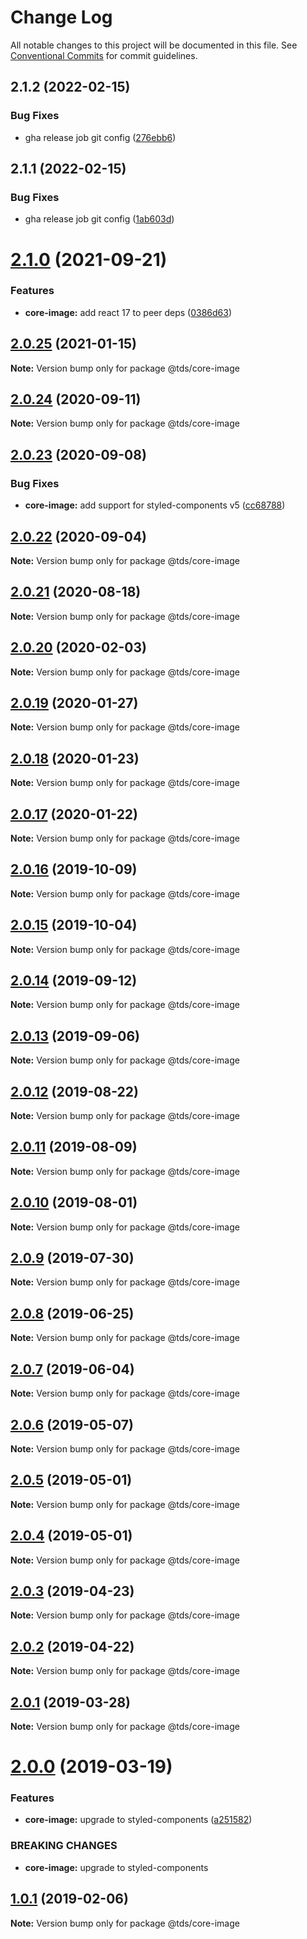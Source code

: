 # Change Log

All notable changes to this project will be documented in this file.
See [Conventional Commits](https://conventionalcommits.org) for commit guidelines.

## 2.1.2 (2022-02-15)


### Bug Fixes

* gha release job git config ([276ebb6](https://github.com/telusdigital/tds/commit/276ebb6968a0b56c9b87c178f6895a60ae108e71))





## 2.1.1 (2022-02-15)


### Bug Fixes

* gha release job git config ([1ab603d](https://github.com/telusdigital/tds/commit/1ab603d68c36219b0711fc353bc2515b64712ca9))





# [2.1.0](https://github.com/telusdigital/tds/compare/@tds/core-image@2.0.25...@tds/core-image@2.1.0) (2021-09-21)


### Features

* **core-image:** add react 17 to peer deps ([0386d63](https://github.com/telusdigital/tds/commit/0386d637dfbcc0f68aa0e17930db2f18eebf55ec))





## [2.0.25](https://github.com/telusdigital/tds/compare/@tds/core-image@2.0.24...@tds/core-image@2.0.25) (2021-01-15)

**Note:** Version bump only for package @tds/core-image





## [2.0.24](https://github.com/telusdigital/tds/compare/@tds/core-image@2.0.23...@tds/core-image@2.0.24) (2020-09-11)

**Note:** Version bump only for package @tds/core-image





## [2.0.23](https://github.com/telusdigital/tds/compare/@tds/core-image@2.0.22...@tds/core-image@2.0.23) (2020-09-08)


### Bug Fixes

* **core-image:** add support for styled-components v5 ([cc68788](https://github.com/telusdigital/tds/commit/cc68788f858dafe32f920f30b5ee463ca7a9ef7f))





## [2.0.22](https://github.com/telusdigital/tds/compare/@tds/core-image@2.0.21...@tds/core-image@2.0.22) (2020-09-04)

**Note:** Version bump only for package @tds/core-image





## [2.0.21](https://github.com/telusdigital/tds/compare/@tds/core-image@2.0.20...@tds/core-image@2.0.21) (2020-08-18)

**Note:** Version bump only for package @tds/core-image





## [2.0.20](https://github.com/telusdigital/tds/compare/@tds/core-image@2.0.19...@tds/core-image@2.0.20) (2020-02-03)

**Note:** Version bump only for package @tds/core-image





## [2.0.19](https://github.com/telusdigital/tds/compare/@tds/core-image@2.0.18...@tds/core-image@2.0.19) (2020-01-27)

**Note:** Version bump only for package @tds/core-image





## [2.0.18](https://github.com/telusdigital/tds/compare/@tds/core-image@2.0.17...@tds/core-image@2.0.18) (2020-01-23)

**Note:** Version bump only for package @tds/core-image





## [2.0.17](https://github.com/telusdigital/tds/compare/@tds/core-image@2.0.16...@tds/core-image@2.0.17) (2020-01-22)

**Note:** Version bump only for package @tds/core-image





## [2.0.16](https://github.com/telusdigital/tds/compare/@tds/core-image@2.0.15...@tds/core-image@2.0.16) (2019-10-09)

**Note:** Version bump only for package @tds/core-image





## [2.0.15](https://github.com/telusdigital/tds/compare/@tds/core-image@2.0.14...@tds/core-image@2.0.15) (2019-10-04)

**Note:** Version bump only for package @tds/core-image





## [2.0.14](https://github.com/telusdigital/tds/compare/@tds/core-image@2.0.13...@tds/core-image@2.0.14) (2019-09-12)

**Note:** Version bump only for package @tds/core-image





## [2.0.13](https://github.com/telusdigital/tds/compare/@tds/core-image@2.0.12...@tds/core-image@2.0.13) (2019-09-06)

**Note:** Version bump only for package @tds/core-image





## [2.0.12](https://github.com/telusdigital/tds/compare/@tds/core-image@2.0.11...@tds/core-image@2.0.12) (2019-08-22)

**Note:** Version bump only for package @tds/core-image





## [2.0.11](https://github.com/telusdigital/tds/compare/@tds/core-image@2.0.10...@tds/core-image@2.0.11) (2019-08-09)

**Note:** Version bump only for package @tds/core-image





## [2.0.10](https://github.com/telusdigital/tds/compare/@tds/core-image@2.0.9...@tds/core-image@2.0.10) (2019-08-01)

**Note:** Version bump only for package @tds/core-image





## [2.0.9](https://github.com/telusdigital/tds/compare/@tds/core-image@2.0.8...@tds/core-image@2.0.9) (2019-07-30)

**Note:** Version bump only for package @tds/core-image





## [2.0.8](https://github.com/telusdigital/tds/compare/@tds/core-image@2.0.7...@tds/core-image@2.0.8) (2019-06-25)

**Note:** Version bump only for package @tds/core-image





## [2.0.7](https://github.com/telusdigital/tds/compare/@tds/core-image@2.0.6...@tds/core-image@2.0.7) (2019-06-04)

**Note:** Version bump only for package @tds/core-image

## [2.0.6](https://github.com/telusdigital/tds/compare/@tds/core-image@2.0.5...@tds/core-image@2.0.6) (2019-05-07)

**Note:** Version bump only for package @tds/core-image

## [2.0.5](https://github.com/telusdigital/tds/compare/@tds/core-image@2.0.4...@tds/core-image@2.0.5) (2019-05-01)

**Note:** Version bump only for package @tds/core-image

## [2.0.4](https://github.com/telusdigital/tds/compare/@tds/core-image@2.0.3...@tds/core-image@2.0.4) (2019-05-01)

**Note:** Version bump only for package @tds/core-image

## [2.0.3](https://github.com/telusdigital/tds/compare/@tds/core-image@2.0.2...@tds/core-image@2.0.3) (2019-04-23)

**Note:** Version bump only for package @tds/core-image

## [2.0.2](https://github.com/telusdigital/tds/compare/@tds/core-image@2.0.1...@tds/core-image@2.0.2) (2019-04-22)

**Note:** Version bump only for package @tds/core-image

## [2.0.1](https://github.com/telusdigital/tds/compare/@tds/core-image@2.0.0...@tds/core-image@2.0.1) (2019-03-28)

**Note:** Version bump only for package @tds/core-image

# [2.0.0](https://github.com/telusdigital/tds/compare/@tds/core-image@1.0.1...@tds/core-image@2.0.0) (2019-03-19)

### Features

- **core-image:** upgrade to styled-components ([a251582](https://github.com/telusdigital/tds/commit/a251582))

### BREAKING CHANGES

- **core-image:** upgrade to styled-components

## [1.0.1](https://github.com/telusdigital/tds/compare/@tds/core-image@1.0.0...@tds/core-image@1.0.1) (2019-02-06)

**Note:** Version bump only for package @tds/core-image
